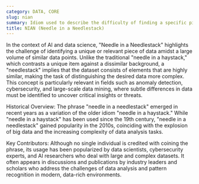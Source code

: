 ```yaml
---
category: DATA, CORE
slug: nian
summary: Idiom used to describe the difficulty of finding a specific piece of information or data within a vast, but homogeneous, dataset.
title: NIAN (Needle in a Needlestack)
---
```


In the context of AI and data science, "Needle in a Needlestack" highlights the challenge of identifying a unique or relevant piece of data amidst a large volume of similar data points. Unlike the traditional "needle in a haystack," which contrasts a unique item against a dissimilar background, a "needlestack" implies that the dataset consists of elements that are highly similar, making the task of distinguishing the desired data more complex. This concept is particularly relevant in fields such as anomaly detection, cybersecurity, and large-scale data mining, where subtle differences in data must be identified to uncover critical insights or threats.

Historical Overview:
The phrase "needle in a needlestack" emerged in recent years as a variation of the older idiom "needle in a haystack." While "needle in a haystack" has been used since the 19th century, "needle in a needlestack" gained popularity in the 2010s, coinciding with the explosion of big data and the increasing complexity of data analysis tasks.

Key Contributors:
Although no single individual is credited with coining the phrase, its usage has been popularized by data scientists, cybersecurity experts, and AI researchers who deal with large and complex datasets. It often appears in discussions and publications by industry leaders and scholars who address the challenges of data analysis and pattern recognition in modern, data-rich environments.